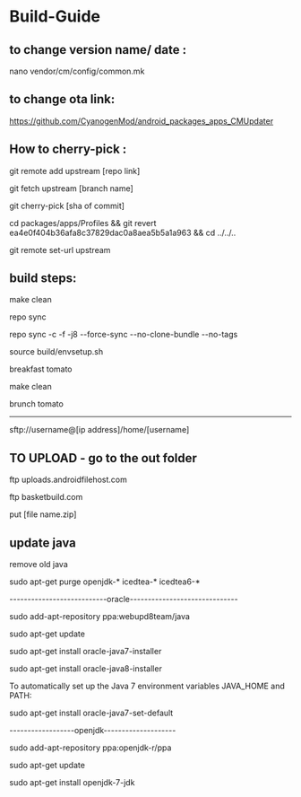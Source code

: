 # Build-Guide


to change version name/ date :
---------------------------------
nano vendor/cm/config/common.mk

to change ota link:
---------------------------------
https://github.com/CyanogenMod/android_packages_apps_CMUpdater


How to cherry-pick :
----------------------------------
git remote add upstream [repo link]

git fetch upstream [branch name]

git cherry-pick [sha of commit]

cd packages/apps/Profiles && git revert ea4e0f404b36afa8c37829dac0a8aea5b5a1a963 && cd ../../..

git remote set-url upstream

build steps:
-----------------------------------
make clean

repo sync

repo sync -c -f -j8 --force-sync --no-clone-bundle --no-tags

source build/envsetup.sh

breakfast tomato

make clean

brunch tomato

-------------------------------------------------


sftp://username@[ip address]/home/[username]

TO UPLOAD - go to the out folder
---------------------------------------
ftp uploads.androidfilehost.com

ftp basketbuild.com

put [file name.zip]

update java
-------------------------------------------------
remove old java

sudo apt-get purge openjdk-\* icedtea-\* icedtea6-\* 

---------------------------oracle------------------------------

sudo add-apt-repository ppa:webupd8team/java

sudo apt-get update

sudo apt-get install oracle-java7-installer

sudo apt-get install oracle-java8-installer

To automatically set up the Java 7 environment variables JAVA_HOME and PATH:

sudo apt-get install oracle-java7-set-default

------------------openjdk--------------------

sudo add-apt-repository ppa:openjdk-r/ppa  

sudo apt-get update   

sudo apt-get install openjdk-7-jdk 
